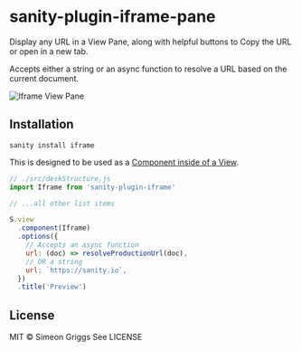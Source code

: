 # sanity-plugin-iframe-pane

Display any URL in a View Pane, along with helpful buttons to Copy the URL or open in a new tab.

Accepts either a string or an async function to resolve a URL based on the current document.

![Iframe View Pane](https://user-images.githubusercontent.com/9684022/121473207-3548de00-c9ba-11eb-88a0-7d6c748b3f00.png)

## Installation

```
sanity install iframe
```

This is designed to be used as a [Component inside of a View](https://www.sanity.io/docs/structure-builder-reference#c0c8284844b7).

```js
// ./src/deskStructure.js
import Iframe from 'sanity-plugin-iframe'

// ...all other list items

S.view
  .component(Iframe)
  .options({
    // Accepts an async function
    url: (doc) => resolveProductionUrl(doc),
    // OR a string
    url: `https://sanity.io`,
  })
  .title('Preview')
```

## License

MIT © Simeon Griggs
See LICENSE
